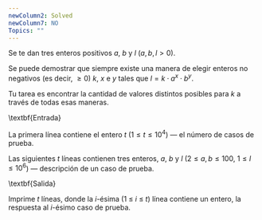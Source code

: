 ```yaml
---
newColumn2: Solved
newColumn7: NO
Topics: ""
---
```

Se te dan tres enteros positivos $a$, $b$ y $l$ ($a, b, l > 0$).

Se puede demostrar que siempre existe una manera de elegir enteros no negativos (es decir, $\geq 0$) $k$, $x$ e $y$ tales que $l = k \cdot a^x \cdot b^y$.

Tu tarea es encontrar la cantidad de valores distintos posibles para $k$ a través de todas esas maneras.

\textbf{Entrada}

La primera línea contiene el entero $t$ ($1 \leq t \leq 10^4$) — el número de casos de prueba.

Las siguientes $t$ líneas contienen tres enteros, $a$, $b$ y $l$ ($2 \leq a, b \leq 100$, $1 \leq l \leq 10^6$) — descripción de un caso de prueba.

\textbf{Salida}

Imprime $t$ líneas, donde la $i$-ésima (1 ≤ $i$ ≤ $t$) línea contiene un entero, la respuesta al $i$-ésimo caso de prueba.

